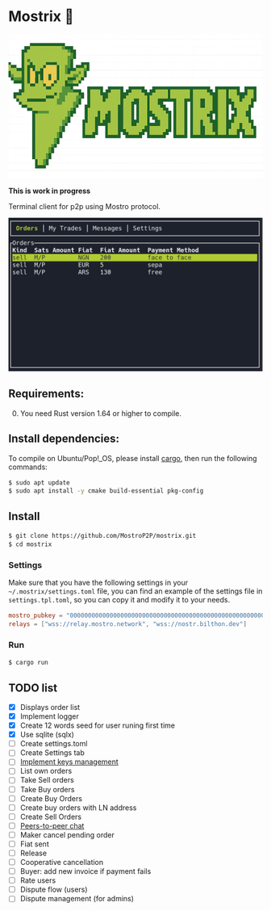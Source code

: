 # Mostrix 🧌

![Mostro-logo](static/logo.png)

**This is work in progress**

Terminal client for p2p using Mostro protocol.

![tui](static/mostrix.png)

## Requirements:

0. You need Rust version 1.64 or higher to compile.

## Install dependencies:

To compile on Ubuntu/Pop!\_OS, please install [cargo](https://www.rust-lang.org/tools/install), then run the following commands:

```bash
$ sudo apt update
$ sudo apt install -y cmake build-essential pkg-config
```

## Install

```bash
$ git clone https://github.com/MostroP2P/mostrix.git
$ cd mostrix
```

### Settings

Make sure that you have the following settings in your `~/.mostrix/settings.toml` file, you can find an example of the settings file in `settings.tpl.toml`, so you can copy it and modify it to your needs.

```toml
mostro_pubkey = "0000000000000000000000000000000000000000000000000000000000000000"
relays = ["wss://relay.mostro.network", "wss://nostr.bilthon.dev"]
```

### Run

```bash
$ cargo run
```

## TODO list
- [x] Displays order list
- [x] Implement logger
- [x] Create 12 words seed for user runing first time
- [x] Use sqlite (sqlx)
- [ ] Create settings.toml
- [ ] Create Settings tab
- [ ] [Implement keys management](https://mostro.network/protocol/key_management.html)
- [ ] List own orders
- [ ] Take Sell orders
- [ ] Take Buy orders
- [ ] Create Buy Orders
- [ ] Create buy orders with LN address
- [ ] Create Sell Orders
- [ ] [Peers-to-peer chat](https://mostro.network/protocol/chat.html)
- [ ] Maker cancel pending order
- [ ] Fiat sent
- [ ] Release
- [ ] Cooperative cancellation
- [ ] Buyer: add new invoice if payment fails
- [ ] Rate users
- [ ] Dispute flow (users)
- [ ] Dispute management (for admins)
